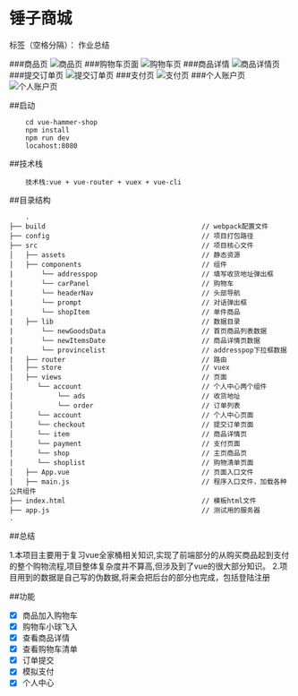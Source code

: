 ﻿# 锤子商城

标签（空格分隔）： 作业总结


###商品页
![商品页][1]
###购物车页面
![购物车页][2]
###商品详情
![商品详情页][3]
###提交订单页
![提交订单页][4]
###支付页
![支付页][5]
###个人账户页
![个人账户页][6]


  [1]: https://ws1.sinaimg.cn/large/e8323205gy1fphv327vnhg20y60jlnge.jpg
  [2]: https://ws1.sinaimg.cn/large/e8323205gy1fphv3lp6umg20y60jl12y.jpg
  [3]: https://ws1.sinaimg.cn/large/e8323205gy1fphv466e5ig20y60jlqh7.jpg
  [4]: https://ws1.sinaimg.cn/large/e8323205gy1fphv4x2oryg20y60jl1ky.jpg
  [5]: https://ws1.sinaimg.cn/large/e8323205gy1fphwk074gig20y60j0h3k.jpg
  [6]: https://ws1.sinaimg.cn/large/e8323205gy1fpi3v9ijhbg20y60j0qo4.jpg
  
  
  
##启动
```
    cd vue-hammer-shop
    npm install 
    npm run dev
    locahost:8080
```

##技术栈
```
    技术栈:vue + vue-router + vuex + vue-cli
```
##目录结构
```
    .
├── build                                       // webpack配置文件
├── config                                      // 项目打包路径
├── src                                         // 项目核心文件
│   ├── assets                                  // 静态资源
│   ├── components                              // 组件
|       └── addresspop                          // 填写收货地址弹出框
|       └── carPanel                            // 购物车
|       └── headerNav                           // 头部导航
|       └── prompt                              // 对话弹出框
|       └── shopItem                            // 单件商品
|   ├── lib                                     // 数据目录
|       └── newGoodsData                        // 首页商品列表数据
|       └── newItemsDate                        // 商品详情页数据
|       └── provincelist                        // addresspop下拉框数据
|   ├── router                                  // 路由
|   ├── store                                   // vuex
│   ├── views                                   // 页面
│      └── account                              // 个人中心两个组件
│           └── ads                             // 收货地址
│           └── order                           // 订单列表
│      └── account                              // 个人中心页面
│      └── checkout                             // 提交订单页面
│      └── item                                 // 商品详情页
│      └── payment                              // 支付页面
│      └── shop                                 // 主页商品页
|      └── shoplist                             // 购物清单页面
│   ├── App.vue                                 // 页面入口文件
│   ├── main.js                                 // 程序入口文件，加载各种公共组件
├── index.html                                  // 模板html文件
├── app.js                                      // 测试用的服务器
.

```
##总结

1.本项目主要用于复习vue全家桶相关知识,实现了前端部分的从购买商品起到支付的整个购物流程,项目整体复杂度并不算高,但涉及到了vue的很大部分知识。
2.项目用到的数据是自己写的伪数据,将来会把后台的部分也完成，包括登陆注册

##功能
- [x] 商品加入购物车
- [x] 购物车小球飞入
- [x] 查看商品详情
- [x] 查看购物车清单
- [x] 订单提交
- [x] 模拟支付
- [x] 个人中心